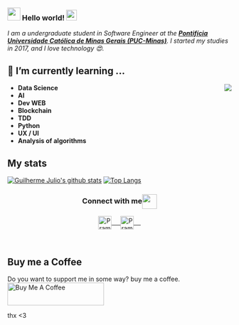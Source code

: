 ### <img src="https://github.com/rajput2107/rajput2107/blob/master/Assets/Hi.gif" width="29px"> Hello world!&nbsp;<img src="https://github.com/rajput2107/rajput2107/blob/master/Assets/Earth.gif" width="24px">
<em>I am a undergraduate student in Software Engineer at the <a href="https://www.pucminas.br/"><b>Pontifícia Universidade Católica de Minas Gerais (PUC-Minas)</b></a>. I started my studies in 2017, and I love technology 😍. </em>
 <br/>
## 🌱 I’m currently learning ...

<img align="right" src="https://github.com/rajput2107/rajput2107/blob/master/Assets/Developer.gif"/>

- **Data Science**
- **AI**
- **Dev WEB**
- **Blockchain**
- **TDD**
- **Python**
- **UX / UI**
- **Analysis of algorithms**

## My stats 

[![Guilherme Julio's github stats](https://github-readme-stats.vercel.app/api?username=guilhermejulio)](https://github.com/anuraghazra/github-readme-stats)
[![Top Langs](https://github-readme-stats.vercel.app/api/top-langs/?username=guilhermejulio&layout=compact)](https://github.com/anuraghazra/github-readme-stats)

<div align="center">
  <h3 align="center">Connect with me<img align="center" src="https://github.com/rajput2107/rajput2107/blob/master/Assets/Handshake.gif" height="33px" /></h3> 
</div>
<p align="center">
 <a href="https://www.linkedin.com/in/guilhermejulio/" target="blank">
  <img align="center" alt="Pramod's LinkedIn" width="30px" src="https://www.vectorlogo.zone/logos/linkedin/linkedin-icon.svg" /> &nbsp; &nbsp;
 </a>
 <a href="https://www.instagram.com/gui.zip/" target="blank">
  <img align="center" alt="Pramod's Instagram" width="30px" src="https://www.vectorlogo.zone/logos/instagram/instagram-icon.svg" /> &nbsp; &nbsp;
 </a>

  
</p>

<br/>

## Buy me a Coffee
Do you want to support me in some way? buy me a coffee. </br>
<a href="https://www.buymeacoffee.com/guilhermejulio" target="_blank"><img align="center" src="https://cdn.buymeacoffee.com/buttons/default-orange.png" alt="Buy Me A Coffee" style="height: 51px !important;width: 217px !important;" ></a>

thx <3
